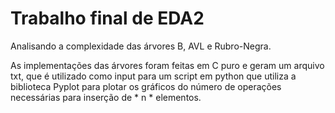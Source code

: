 # Trabalho final de EDA2
Analisando a complexidade das árvores B, AVL e Rubro-Negra.

As implementações das árvores foram feitas em C puro e geram um arquivo txt, que é utilizado como input para um script em python que utiliza a biblioteca Pyplot para plotar os gráficos do número de 
operações necessárias para inserção de * n * elementos.
